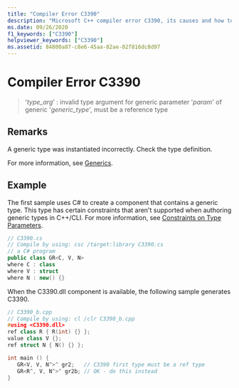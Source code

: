 ```yaml
---
title: "Compiler Error C3390"
description: "Microsoft C++ compiler error C3390, its causes and how to resolve them."
ms.date: 09/26/2020
f1_keywords: ["C3390"]
helpviewer_keywords: ["C3390"]
ms.assetid: 84800a87-c8e6-45aa-82ae-02f816dc8d97
---
```

# Compiler Error C3390

> '*type_arg*' : invalid type argument for generic parameter '*param*' of generic '*generic_type*', must be a reference type

## Remarks

A generic type was instantiated incorrectly. Check the type definition.

For more information, see [Generics](../../extensions/generics-cpp-component-extensions.md).

## Example

The first sample uses C# to create a component that contains a generic type. This type has certain constraints that aren't supported when authoring generic types in C++/CLI. For more information, see [Constraints on Type Parameters](/dotnet/csharp/programming-guide/generics/constraints-on-type-parameters).

```csharp
// C3390.cs
// Compile by using: csc /target:library C3390.cs
// a C# program
public class GR<C, V, N>
where C : class
where V : struct
where N : new() {}
```

When the C3390.dll component is available, the following sample generates C3390.

```cpp
// C3390_b.cpp
// Compile by using: cl /clr C3390_b.cpp
#using <C3390.dll>
ref class R { R(int) {} };
value class V {};
ref struct N { N() {} };

int main () {
   GR<V, V, N^>^ gr2;   // C3390 first type must be a ref type
   GR<R^, V, N^>^ gr2b; // OK - do this instead
}
```
